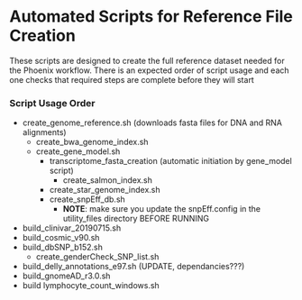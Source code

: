 # Automated Scripts for Reference File Creation

These scripts are designed to create the full reference dataset needed for the Phoenix workflow. There is an expected order of script usage and each one checks that required steps are complete before they will start

### Script Usage Order
* create_genome_reference.sh (downloads fasta files for DNA and RNA alignments)
  * create_bwa_genome_index.sh
  * create_gene_model.sh
    * transcriptome_fasta_creation (automatic initiation by gene_model script)
      * create_salmon_index.sh
    * create_star_genome_index.sh 
    * create_snpEff_db.sh
      * **NOTE**: make sure you update the snpEff.config in the utility_files directory BEFORE RUNNING
* build_clinivar_20190715.sh
* build_cosmic_v90.sh
* build_dbSNP_b152.sh
  * create_genderCheck_SNP_list.sh
* build_delly_annotations_e97.sh (UPDATE, dependancies???)
* build_gnomeAD_r3.0.sh
* build lymphocyte_count_windows.sh
